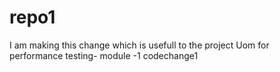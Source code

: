 # repo1
I am making this change which is usefull to the project Uom for performance testing- module -1
codechange1
